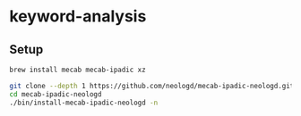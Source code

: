 # keyword-analysis
## Setup

```bash
brew install mecab mecab-ipadic xz 
```

```bash
git clone --depth 1 https://github.com/neologd/mecab-ipadic-neologd.git
cd mecab-ipadic-neologd
./bin/install-mecab-ipadic-neologd -n
```
